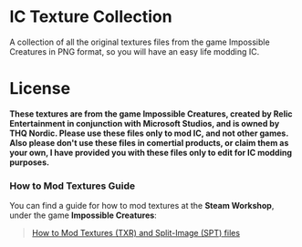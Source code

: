# IC Texture Collection
A collection of all the original textures files from the game Impossible Creatures in PNG format, so you will have an easy life modding IC.

# License
**These textures are from the game Impossible Creatures, created by Relic Entertainment in conjunction with Microsoft Studios, and is owned by THQ Nordic.
Please use these files only to mod IC, and not other games.
Also please don't use these files in comertial products, or claim them as your own, I have provided you with these files only to edit for IC modding purposes.**

### How to Mod Textures Guide
You can find a guide for how to mod textures at the **Steam Workshop**, under the game **Impossible Creatures**:
> [How to Mod Textures (TXR) and Split-Image (SPT) files](https://steamcommunity.com/sharedfiles/filedetails/?id=2177081210/)
